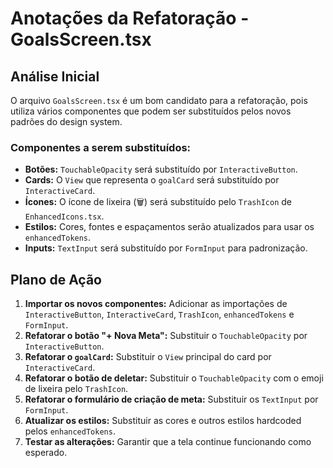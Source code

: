 # Anotações da Refatoração - GoalsScreen.tsx

## Análise Inicial

O arquivo `GoalsScreen.tsx` é um bom candidato para a refatoração, pois utiliza vários componentes que podem ser substituídos pelos novos padrões do design system.

### Componentes a serem substituídos:

- **Botões:** `TouchableOpacity` será substituído por `InteractiveButton`.
- **Cards:** O `View` que representa o `goalCard` será substituído por `InteractiveCard`.
- **Ícones:** O ícone de lixeira (🗑️) será substituído pelo `TrashIcon` de `EnhancedIcons.tsx`.
- **Estilos:** Cores, fontes e espaçamentos serão atualizados para usar os `enhancedTokens`.
- **Inputs:** `TextInput` será substituído por `FormInput` para padronização.

## Plano de Ação

1.  **Importar os novos componentes:** Adicionar as importações de `InteractiveButton`, `InteractiveCard`, `TrashIcon`, `enhancedTokens` e `FormInput`.
2.  **Refatorar o botão "+ Nova Meta":** Substituir o `TouchableOpacity` por `InteractiveButton`.
3.  **Refatorar o `goalCard`:** Substituir o `View` principal do card por `InteractiveCard`.
4.  **Refatorar o botão de deletar:** Substituir o `TouchableOpacity` com o emoji de lixeira pelo `TrashIcon`.
5.  **Refatorar o formulário de criação de meta:** Substituir os `TextInput` por `FormInput`.
6.  **Atualizar os estilos:** Substituir as cores e outros estilos hardcoded pelos `enhancedTokens`.
7.  **Testar as alterações:** Garantir que a tela continue funcionando como esperado.


